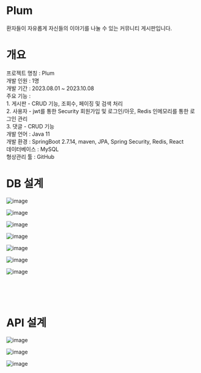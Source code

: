# Plum
환자들이 자유롭게 자신들의 이야기를 나눌 수 있는 커뮤니티 게시판입니다.

<h1>개요</h1>
프로젝트 명칭 : Plum<br>
개발 인원 : 1명<br>
개발 기간 : 2023.08.01 ~ 2023.10.08<br>
주요 기능 : <br>
   1. 게시판 - CRUD 기능, 조회수, 페이징 및 검색 처리<br>
   2. 사용자 - jwt를 통한 Security 회원가입 및 로그인/아웃, Redis 인메모리를 통한 로그인 관리<br>
   3. 댓글 - CRUD 기능<br>
개발 언어 : Java 11<br>
개발 환경 : SpringBoot 2.7.14, maven, JPA, Spring Security, Redis, React<br>
데이터베이스 : MySQL<br>
형상관리 툴 : GitHub<br>


<h1>DB 설계</h1>

![image](https://github.com/Chaeros/Plum/assets/91451735/c005c844-c453-4b9b-9c12-9a0e96a5f635)

![image](https://github.com/Chaeros/Plum/assets/91451735/bf050d8b-4fce-4923-9040-bae9e82ff1a7)

![image](https://github.com/Chaeros/Plum/assets/91451735/9bab9244-54df-4ec7-a388-469dbd5b8028)

![image](https://github.com/Chaeros/Plum/assets/91451735/9e4d2f71-da6b-4316-9bb2-ea9c87d16800)

![image](https://github.com/Chaeros/Plum/assets/91451735/e13f81ca-0725-4b41-89b6-483de8b6b2bf)

![image](https://github.com/Chaeros/Plum/assets/91451735/6bb226c7-2708-40c8-8d21-ae63d67a3c52)

![image](https://github.com/Chaeros/Plum/assets/91451735/b757cb90-1f56-4bf9-b4ef-3d82e2fb3088)

<br><br><br>


<h1>API 설계</h1>

![image](https://github.com/Chaeros/Plum/assets/91451735/27567b3c-d696-497e-81b5-c079e2a15b13)

![image](https://github.com/Chaeros/Plum/assets/91451735/44bc1980-b706-40f1-88b7-d13b88727d15)

![image](https://github.com/Chaeros/Plum/assets/91451735/327d8b58-d079-48ca-8f87-78bf7a6c342d)



